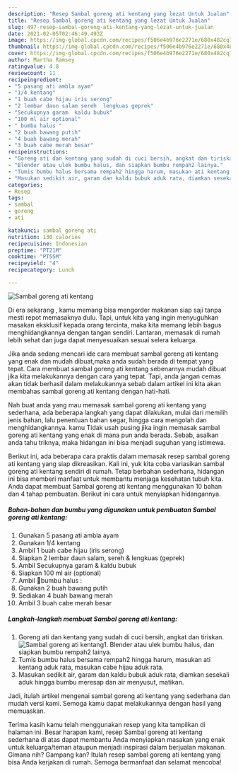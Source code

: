 ```yaml
---
description: "Resep Sambal goreng ati kentang yang lezat Untuk Jualan"
title: "Resep Sambal goreng ati kentang yang lezat Untuk Jualan"
slug: 497-resep-sambal-goreng-ati-kentang-yang-lezat-untuk-jualan
date: 2021-02-05T02:46:49.493Z
image: https://img-global.cpcdn.com/recipes/f506e4b976e2271e/680x482cq70/sambal-goreng-ati-kentang-foto-resep-utama.jpg
thumbnail: https://img-global.cpcdn.com/recipes/f506e4b976e2271e/680x482cq70/sambal-goreng-ati-kentang-foto-resep-utama.jpg
cover: https://img-global.cpcdn.com/recipes/f506e4b976e2271e/680x482cq70/sambal-goreng-ati-kentang-foto-resep-utama.jpg
author: Martha Ramsey
ratingvalue: 4.8
reviewcount: 11
recipeingredient:
- "5 pasang ati ambla ayam"
- "1/4 kentang"
- "1 buah cabe hijau iris serong"
- "2 lembar daun salam sereh  lengkuas geprek"
- "Secukupnya garam  kaldu bubuk"
- "100 ml air optional"
- " bumbu halus "
- "2 buah bawang putih"
- "4 buah bawang merah"
- "3 buah cabe merah besar"
recipeinstructions:
- "Goreng ati dan kentang yang sudah di cuci bersih, angkat dan tiriskan."
- "Blender atau ulek bumbu halus, dan siapkan bumbu rempah2 lainya."
- "Tumis bumbu halus bersama rempah2 hingga harum, masukan ati kentang aduk rata, masukan cabe hijau aduk rata."
- "Masukan sedikit air, garam dan kaldu bubuk aduk rata, diamkan sesekali aduk hingga bumbu meresap dan air menyusut, matikan."
categories:
- Resep
tags:
- sambal
- goreng
- ati

katakunci: sambal goreng ati 
nutrition: 130 calories
recipecuisine: Indonesian
preptime: "PT21M"
cooktime: "PT55M"
recipeyield: "4"
recipecategory: Lunch

---
```



![Sambal goreng ati kentang](https://img-global.cpcdn.com/recipes/f506e4b976e2271e/680x482cq70/sambal-goreng-ati-kentang-foto-resep-utama.jpg)

Di era  sekarang , kamu memang bisa mengorder makanan siap saji tanpa mesti repot memasaknya dulu. Tapi, untuk kita yang ingin menyuguhkan masakan eksklusif kepada orang tercinta, maka kita memang lebih bagus menghidangkannya dengan tangan sendiri. Lantaran, memasak di rumah lebih sehat dan juga dapat menyesuaikan sesuai selera keluarga.

Jika anda sedang mencari ide cara membuat sambal goreng ati kentang yang enak dan mudah dibuat,maka anda sudah berada di tempat yang tepat. Cara membuat sambal goreng ati kentang  sebenarnya mudah dibuat jika kita melakukannya dengan cara yang tepat. Tapi, anda jangan cemas akan tidak berhasil dalam melakukannya 
sebab dalam artikel ini kita akan membahas sambal goreng ati kentang dengan hati-hati.  



Nah buat anda yang mau memasak sambal goreng ati kentang yang sederhana, ada beberapa langkah yang dapat dilakukan, mulai dari memilih jenis bahan, lalu penentuan bahan segar, hingga cara mengolah dan menghidangkannya. kamu Tidak usah pusing jika ingin memasak sambal goreng ati kentang yang enak di mana pun anda berada. Sebab, asalkan anda  tahu triknya, maka hidangan ini bisa menjadi suguhan yang istimewa.

Berikut ini, ada beberapa cara praktis  dalam memasak resep sambal goreng ati kentang yang siap dikreasikan. Kali ini, yuk kita coba variasikan sambal goreng ati kentang sendiri di rumah. Tetap berbahan sederhana, hidangan ini bisa memberi manfaat untuk membantu menjaga kesehatan tubuh kita. Anda dapat membuat Sambal goreng ati kentang menggunakan 10 bahan dan 4 tahap pembuatan. Berikut ini cara untuk menyiapkan hidangannya.

<!--inarticleads1-->

##### Bahan-bahan dan bumbu yang digunakan untuk pembuatan Sambal goreng ati kentang:

1. Gunakan 5 pasang ati ambla ayam
1. Gunakan 1/4 kentang
1. Ambil 1 buah cabe hijau (iris serong)
1. Siapkan 2 lembar daun salam, sereh &amp; lengkuas (geprek)
1. Ambil Secukupnya garam &amp; kaldu bubuk
1. Siapkan 100 ml air (optional)
1. Ambil  📍bumbu halus :
1. Gunakan 2 buah bawang putih
1. Sediakan 4 buah bawang merah
1. Ambil 3 buah cabe merah besar




<!--inarticleads2-->

##### Langkah-langkah membuat Sambal goreng ati kentang:

1. Goreng ati dan kentang yang sudah di cuci bersih, angkat dan tiriskan.
<img src="https://img-global.cpcdn.com/steps/83e2001d1a759b3d/160x128cq70/sambal-goreng-ati-kentang-langkah-memasak-1-foto.jpg" alt="Sambal goreng ati kentang">1. Blender atau ulek bumbu halus, dan siapkan bumbu rempah2 lainya.
1. Tumis bumbu halus bersama rempah2 hingga harum, masukan ati kentang aduk rata, masukan cabe hijau aduk rata.
1. Masukan sedikit air, garam dan kaldu bubuk aduk rata, diamkan sesekali aduk hingga bumbu meresap dan air menyusut, matikan.




Jadi, itulah artikel mengenai  sambal goreng ati kentang  yang sederhana dan mudah versi kami. Semoga kamu dapat melakukannya dengan hasil yang memuaskan. 

Terima kasih kamu telah menggunakan resep yang kita tampilkan di halaman ini. Besar harapan kami, resep  Sambal goreng ati kentang sederhana di atas dapat membantu Anda menyiapkan masakan yang enak untuk keluarga/teman ataupun menjadi inspirasi dalam berjualan makanan. Gimana nih? Gampang kan? Itulah resep sambal goreng ati kentang yang bisa Anda kerjakan di rumah. Semoga bermanfaat dan selamat mencoba!

